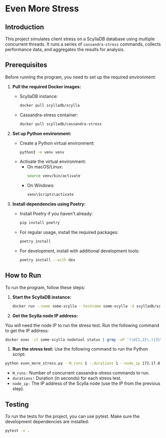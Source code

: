 # Even More Stress

## Introduction

This project simulates client stress on a ScyllaDB database using multiple concurrent threads. It runs a series of `cassandra-stress` commands, collects performance data, and aggregates the results for analysis.

## Prerequisites

Before running the program, you need to set up the required environment:

1. **Pull the required Docker images:**
   - ScyllaDB instance:  
     ```bash
     docker pull scylladb/scylla
     ```
   - Cassandra-stress container:  
     ```bash
     docker pull scylladb/cassandra-stress
     ```

2. **Set up Python environment:**
   - Create a Python virtual environment:
     ```bash
     python3 -m venv venv
     ```
   - Activate the virtual environment:
     - On macOS/Linux:
       ```bash
       source venv/bin/activate
       ```
     - On Windows:
       ```bash
       venv\Scripts\activate
       ```

3. **Install dependencies using Poetry:**
   - Install Poetry if you haven't already:
     ```bash
     pip install poetry
     ```
   - For regular usage, install the required packages:
     ```bash
     poetry install
     ```
   - For development, install with additional development tools:
     ```bash
     poetry install --with dev
     ```

## How to Run

To run the program, follow these steps:

1. **Start the ScyllaDB instance:**
   ```bash
   docker run --name some-scylla --hostname some-scylla -d scylladb/scylla --smp 1

1. **Get the Scylla node IP address:**

You will need the node IP to run the stress test. Run the following command to get the IP address:

```bash
docker exec -it some-scylla nodetool status | grep -oP '(\d{1,3}\.){3}\d{1,3}' | sed -n 1p
```

1. **Run the stress test:**
Use the following command to run the Python script:

```bash
python even_more_stress.py --N_runs 1 --durations 1 --node_ip 172.17.0.2
```

* `N_runs:` Number of concurrent cassandra-stress commands to run.
* `durations:` Duration (in seconds) for each stress test.
* `node_ip:` The IP address of the Scylla node (use the IP from the previous step).

## Testing
To run the tests for the project, you can use pytest. Make sure the development dependencies are installed:
```bash
pytest -v .
```